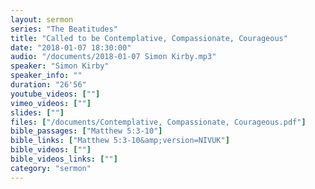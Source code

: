 ```yaml
---
layout: sermon
series: "The Beatitudes"
title: "Called to be Contemplative, Compassionate, Courageous"
date: "2018-01-07 18:30:00"
audio: "/documents/2018-01-07 Simon Kirby.mp3"
speaker: "Simon Kirby"
speaker_info: ""
duration: "26'56"
youtube_videos: [""]
vimeo_videos: [""]
slides: [""]
files: ["/documents/Contemplative, Compassionate, Courageous.pdf"]
bible_passages: ["Matthew 5:3-10"]
bible_links: ["Matthew 5:3-10&amp;version=NIVUK"]
bible_videos: [""]
bible_videos_links: [""]
category: "sermon"
---
```

